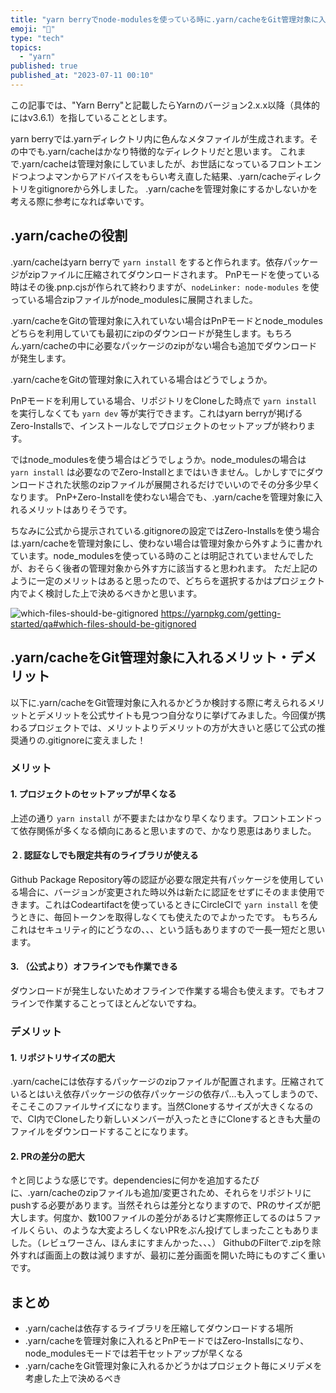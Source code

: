 ```yaml
---
title: "yarn berryでnode-modulesを使っている時に.yarn/cacheをGit管理対象に入れるか入れないか"
emoji: "🍓"
type: "tech"
topics:
  - "yarn"
published: true
published_at: "2023-07-11 00:10"
---
```


この記事では、"Yarn Berry"と記載したらYarnのバージョン2.x.x以降（具体的にはv3.6.1）を指していることとします。

yarn berryでは.yarnディレクトリ内に色んなメタファイルが生成されます。その中でも.yarn/cacheはかなり特徴的なディレクトリだと思います。
これまで.yarn/cacheは管理対象にしていましたが、お世話になっているフロントエンドつよつよマンからアドバイスをもらい考え直した結果、.yarn/cacheディレクトリをgitignoreから外しました。
.yarn/cacheを管理対象にするかしないかを考える際に参考になれば幸いです。

## .yarn/cacheの役割

.yarn/cacheはyarn berryで `yarn install` をすると作られます。依存パッケージがzipファイルに圧縮されてダウンロードされます。
PnPモードを使っている時はその後.pnp.cjsが作られて終わりますが、`nodeLinker: node-modules` を使っている場合zipファイルがnode_modulesに展開されました。

.yarn/cacheをGitの管理対象に入れていない場合はPnPモードとnode_modulesどちらを利用していても最初にzipのダウンロードが発生します。もちろん.yarn/cacheの中に必要なパッケージのzipがない場合も追加でダウンロードが発生します。

.yarn/cacheをGitの管理対象に入れている場合はどうでしょうか。

PnPモードを利用している場合、リポジトリをCloneした時点で `yarn install` を実行しなくても `yarn dev` 等が実行できます。これはyarn berryが掲げるZero-Installsで、インストールなしでプロジェクトのセットアップが終わります。

ではnode_modulesを使う場合はどうでしょうか。node_modulesの場合は `yarn install` は必要なのでZero-Installとまではいきません。しかしすでにダウンロードされた状態のzipファイルが展開されるだけでいいのでその分多少早くなります。
PnP+Zero-Installを使わない場合でも、.yarn/cacheを管理対象に入れるメリットはありそうです。

ちなみに公式から提示されている.gitignoreの設定ではZero-Installsを使う場合は.yarn/cacheを管理対象にし、使わない場合は管理対象から外すように書かれています。node_modulesを使っている時のことは明記されていませんでしたが、おそらく後者の管理対象から外す方に該当すると思われます。
ただ上記のように一定のメリットはあると思ったので、どちらを選択するかはプロジェクト内でよく検討した上で決めるべきかと思います。

![which-files-should-be-gitignored](https://storage.googleapis.com/zenn-user-upload/9bc03ab04904-20230710.png)
<https://yarnpkg.com/getting-started/qa#which-files-should-be-gitignored>

## .yarn/cacheをGit管理対象に入れるメリット・デメリット

以下に.yarn/cacheをGit管理対象に入れるかどうか検討する際に考えられるメリットとデメリットを公式サイトも見つつ自分なりに挙げてみました。今回僕が携わるプロジェクトでは、メリットよりデメリットの方が大きいと感じて公式の推奨通りの.gitignoreに変えました！

### メリット

#### 1. プロジェクトのセットアップが早くなる

上述の通り `yarn install` が不要またはかなり早くなります。フロントエンドって依存関係が多くなる傾向にあると思いますので、かなり恩恵はありました。

#### ２. 認証なしでも限定共有のライブラリが使える

Github Package Repository等の認証が必要な限定共有パッケージを使用している場合に、バージョンが変更された時以外は新たに認証をせずにそのまま使用できます。これはCodeartifactを使っているときにCircleCIで `yarn install` を使うときに、毎回トークンを取得しなくても使えたのでよかったです。
もちろんこれはセキュリティ的にどうなの、、、という話もありますので一長一短だと思います。

#### 3. （公式より）オフラインでも作業できる

ダウンロードが発生しないためオフラインで作業する場合も使えます。でもオフラインで作業することってほとんどないですね。

### デメリット

#### 1. リポジトリサイズの肥大

.yarn/cacheには依存するパッケージのzipファイルが配置されます。圧縮されているとはいえ依存パッケージの依存パッケージの依存パ...も入ってしまうので、そこそこのファイルサイズになります。当然Cloneするサイズが大きくなるので、CI内でCloneしたり新しいメンバーが入ったときにCloneするときも大量のファイルをダウンロードすることになります。

#### 2. PRの差分の肥大

↑と同じような感じです。dependenciesに何かを追加するたびに、.yarn/cacheのzipファイルも追加/変更されため、それらをリポジトリにpushする必要があります。当然それらは差分となりますので、PRのサイズが肥大します。何度か、数100ファイルの差分があるけど実際修正してるのは５ファイルくらい、のような大変よろしくないPRをぶん投げてしまったこともありました。（レビュワーさん、ほんまにすまんかった、、、）
GithubのFilterで.zipを除外すれば画面上の数は減りますが、最初に差分画面を開いた時にものすごく重いです。

## まとめ

- .yarn/cacheは依存するライブラリを圧縮してダウンロードする場所
- .yarn/cacheを管理対象に入れるとPnPモードではZero-Installsになり、node_modulesモードでは若干セットアップが早くなる
- .yarn/cacheをGit管理対象に入れるかどうかはプロジェクト毎にメリデメを考慮した上で決めるべき
